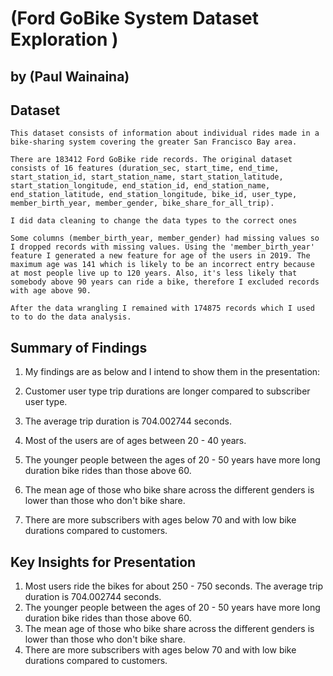 # (Ford GoBike System Dataset Exploration )
## by (Paul Wainaina)


## Dataset

    This dataset consists of information about individual rides made in a bike-sharing system covering the greater San Francisco Bay area.

    There are 183412 Ford GoBike ride records. The original dataset consists of 16 features (duration_sec, start_time, end_time, start_station_id, start_station_name, start_station_latitude, start_station_longitude, end_station_id, end_station_name, end_station_latitude, end_station_longitude, bike_id, user_type, member_birth_year, member_gender, bike_share_for_all_trip).

    I did data cleaning to change the data types to the correct ones

    Some columns (member_birth_year, member_gender) had missing values so I dropped records with missing values. Using the 'member_birth_year' feature I generated a new feature for age of the users in 2019. The maximum age was 141 which is likely to be an incorrect entry because at most people live up to 120 years. Also, it's less likely that somebody above 90 years can ride a bike, therefore I excluded records with age above 90.

    After the data wrangling I remained with 174875 records which I used to to do the data analysis.

## Summary of Findings

1. My findings are as below and I intend to show them in the presentation:

2. Customer user type trip durations are longer compared to subscriber user type.
3. The average trip duration is 704.002744 seconds.
4. Most of the users are of ages between 20 - 40 years.
5. The younger people between the ages of 20 - 50 years have more long duration bike rides than those above 60.
6. The mean age of those who bike share across the different genders is lower than those who don't bike share.
7. There are more subscribers with ages below 70 and with low bike durations compared to customers.


## Key Insights for Presentation

1. Most users ride the bikes for about 250 - 750 seconds. The average trip duration is 704.002744 seconds.
2. The younger people between the ages of 20 - 50 years have more long duration bike rides than those above 60.
3. The mean age of those who bike share across the different genders is lower than those who don't bike share.
4. There are more subscribers with ages below 70 and with low bike durations compared to customers.


```python

```

